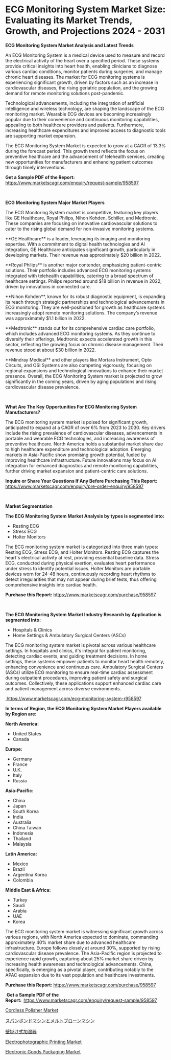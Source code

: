 <p><h1>ECG Monitoring System Market Size: Evaluating its Market Trends, Growth, and Projections 2024 - 2031</h1></p><p><strong>ECG Monitoring System Market Analysis and Latest Trends</strong></p>
<p><p>An ECG Monitoring System is a medical device used to measure and record the electrical activity of the heart over a specified period. These systems provide critical insights into heart health, enabling clinicians to diagnose various cardiac conditions, monitor patients during surgeries, and manage chronic heart diseases. The market for ECG monitoring systems is experiencing significant growth, driven by factors such as an increase in cardiovascular diseases, the rising geriatric population, and the growing demand for remote monitoring solutions post-pandemic.</p><p>Technological advancements, including the integration of artificial intelligence and wireless technology, are shaping the landscape of the ECG monitoring market. Wearable ECG devices are becoming increasingly popular due to their convenience and continuous monitoring capabilities, appealing to both healthcare providers and patients. Furthermore, increasing healthcare expenditures and improved access to diagnostic tools are supporting market expansion.</p><p>The ECG Monitoring System Market is expected to grow at a CAGR of 13.3% during the forecast period. This growth trend reflects the focus on preventive healthcare and the advancement of telehealth services, creating new opportunities for manufacturers and enhancing patient outcomes through timely interventions.</p></p>
<p><strong>Get a Sample PDF of the Report:&nbsp;</strong> <a href="https://www.marketscagr.com/enquiry/request-sample/958597">https://www.marketscagr.com/enquiry/request-sample/958597</a></p>
<p>&nbsp;</p>
<p><strong>ECG Monitoring System Major Market Players</strong></p>
<p><p>The ECG Monitoring System market is competitive, featuring key players like GE Healthcare, Royal Philips, Nihon Kohden, Schiller, and Medtronic. These companies are focusing on innovative cardiovascular solutions to cater to the rising global demand for non-invasive monitoring systems.</p><p>**GE Healthcare** is a leader, leveraging its imaging and monitoring expertise. With a commitment to digital health technologies and AI integration, GE Healthcare anticipates significant growth, particularly in developing markets. Their revenue was approximately $20 billion in 2022.</p><p>**Royal Philips** is another major contender, emphasizing patient-centric solutions. Their portfolio includes advanced ECG monitoring systems integrated with telehealth capabilities, catering to a broad spectrum of healthcare settings. Philips reported around $18 billion in revenue in 2022, driven by innovations in connected care.</p><p>**Nihon Kohden**, known for its robust diagnostic equipment, is expanding its reach through strategic partnerships and technological advancements in ECG monitoring. They are well-positioned for growth as healthcare systems increasingly adopt remote monitoring solutions. The company’s revenue was approximately $1.1 billion in 2022.</p><p>**Medtronic** stands out for its comprehensive cardiac care portfolio, which includes advanced ECG monitoring systems. As they continue to diversify their offerings, Medtronic expects accelerated growth in this sector, reflecting the growing focus on chronic disease management. Their revenue stood at about $30 billion in 2022.</p><p>**Mindray Medical** and other players like Mortara Instrument, Opto Circuits, and OSI Systems are also competing vigorously, focusing on regional expansions and technological innovations to enhance their market presence. Overall, the ECG Monitoring System market is projected to grow significantly in the coming years, driven by aging populations and rising cardiovascular disease prevalence.</p></p>
<p>&nbsp;</p>
<p><strong>What Are The Key Opportunities For ECG Monitoring System Manufacturers?</strong></p>
<p><p>The ECG monitoring system market is poised for significant growth, anticipated to expand at a CAGR of over 6% from 2023 to 2030. Key drivers include the rising prevalence of cardiovascular diseases, advancements in portable and wearable ECG technologies, and increasing awareness of preventive healthcare. North America holds a substantial market share due to high healthcare expenditure and technological adoption. Emerging markets in Asia-Pacific show promising growth potential, fueled by improving healthcare infrastructure. Future innovations may focus on AI integration for enhanced diagnostics and remote monitoring capabilities, further driving market expansion and patient-centric care solutions.</p></p>
<p><strong>Inquire or Share Your Questions If Any Before Purchasing This Report:</strong> <a href="https://www.marketscagr.com/enquiry/pre-order-enquiry/958597">https://www.marketscagr.com/enquiry/pre-order-enquiry/958597</a></p>
<p>&nbsp;</p>
<p><strong>Market Segmentation</strong></p>
<p><strong>The ECG Monitoring System Market Analysis by types is segmented into:</strong></p>
<p><ul><li>Resting ECG</li><li>Stress ECG</li><li>Holter Monitors</li></ul></p>
<p><p>The ECG monitoring system market is categorized into three main types: Resting ECG, Stress ECG, and Holter Monitors. Resting ECG captures the heart's electrical activity at rest, providing essential baseline data. Stress ECG, conducted during physical exertion, evaluates heart performance under stress to identify potential issues. Holter Monitors are portable devices worn for 24-48 hours, continuously recording heart rhythms to detect irregularities that may not appear during brief tests, thus offering comprehensive insights into cardiac health.</p></p>
<p><strong>Purchase this Report:&nbsp;</strong><a href="https://www.marketscagr.com/purchase/958597">https://www.marketscagr.com/purchase/958597</a></p>
<p>&nbsp;</p>
<p><strong>The ECG Monitoring System Market Industry Research by Application is segmented into:</strong></p>
<p><ul><li>Hospitals & Clinics</li><li>Home Settings & Ambulatory Surgical Centers (ASCs)</li></ul></p>
<p><p>The ECG monitoring system market is pivotal across various healthcare settings. In hospitals and clinics, it's integral for patient monitoring, detecting cardiac events, and guiding treatment decisions. In home settings, these systems empower patients to monitor heart health remotely, enhancing convenience and continuous care. Ambulatory Surgical Centers (ASCs) utilize ECG monitoring to ensure real-time cardiac assessment during outpatient procedures, improving patient safety and surgical outcomes. Collectively, these applications support enhanced cardiac care and patient management across diverse environments.</p></p>
<p><a href="https://www.marketscagr.com/ecg-monitoring-system-r958597">&nbsp;https://www.marketscagr.com/ecg-monitoring-system-r958597</a></p>
<p><strong>In terms of Region, the ECG Monitoring System Market Players available by Region are:</strong></p>
<p>
    <p> <strong> North America: </strong>
        <ul>
            <li>United States</li>
            <li>Canada</li>
        </ul>
        </p> 
    <p> <strong> Europe: </strong>
        <ul>
            <li>Germany</li>
            <li>France</li>
            <li>U.K.</li>
            <li>Italy</li>
            <li>Russia</li>
        </ul>
        </p> 
    <p> <strong> Asia-Pacific: </strong>
        <ul>
            <li>China</li>
            <li>Japan</li>
            <li>South Korea</li>
            <li>India</li>
            <li>Australia</li>
            <li>China Taiwan</li>
            <li>Indonesia</li>
            <li>Thailand</li>
            <li>Malaysia</li>
        </ul>
        </p> 
    <p> <strong> Latin America: </strong>
        <ul>
            <li>Mexico</li>
            <li>Brazil</li>
            <li>Argentina Korea</li>
            <li>Colombia</li>
        </ul>
        </p> 
    <p> <strong> Middle East & Africa: </strong>
        <ul>
            <li>Turkey</li>
            <li>Saudi</li>
            <li>Arabia</li>
            <li>UAE</li>
            <li>Korea</li>
        </ul>
    </p>
    </p>
<p><p>The ECG monitoring system market is witnessing significant growth across various regions, with North America expected to dominate, commanding approximately 40% market share due to advanced healthcare infrastructure. Europe follows closely at around 30%, supported by rising cardiovascular disease prevalence. The Asia-Pacific region is projected to experience rapid growth, capturing about 25% market share driven by increasing health awareness and technological advancements. China, specifically, is emerging as a pivotal player, contributing notably to the APAC expansion due to its vast population and healthcare investments.</p></p>
<p><strong>Purchase this Report: </strong><a href="https://www.marketscagr.com/purchase/958597">https://www.marketscagr.com/purchase/958597</a></p>
<p>&nbsp;<strong>Get a Sample PDF of the Report:&nbsp;&nbsp;</strong><a href="https://www.marketscagr.com/enquiry/request-sample/958597">https://www.marketscagr.com/enquiry/request-sample/958597</a></p>
<p><strong></strong></p>
<p><p><a href="https://www.linkedin.com/pulse/global-cordless-polisher-market-share-growth-opportunities-k5rwe?trackingId=83K2%2B7RPQEioCz1MmsnjFA%3D%3D">Cordless Polisher Market</a></p><p><a href="https://medium.com/@ridleydamion/spunbonded-machines-and-meltblown-machines-market-%E3%81%AF-%E3%82%B3%E3%82%B9%E3%83%88%E7%AE%A1%E7%90%86%E3%81%A8%E5%8A%B9%E7%8E%87%E5%90%91%E4%B8%8A%E3%82%92%E5%84%AA%E5%85%88%E3%81%97%E3%81%BE%E3%81%99-281fa885a62b">スパンボンドマシンとメルトブローンマシン</a></p><p><a href="https://medium.com/@ridleydamion/%E5%A3%81%E6%8E%9B%E3%81%91%E5%8A%A0%E6%B9%BF%E5%99%A8%E5%B8%82%E5%A0%B4%E3%81%AE%E5%B1%95%E6%9C%9B%E3%81%A8%E5%B8%82%E5%A0%B4%E3%82%B7%E3%82%A7%E3%82%A2%E5%88%86%E6%9E%90-%E6%88%90%E9%95%B7%E3%83%88%E3%83%AC%E3%83%B3%E3%83%89%E3%81%8A%E3%82%88%E3%81%B3%E5%B8%82%E5%A0%B4%E4%BA%88%E6%B8%AC-2024-2031-eccdb259e3ca">壁掛け式加湿器</a></p><p><a href="https://medium.com/@tracey.skinner9085/this-report-aims-to-deliver-an-in-depth-analysis-of-the-global-electrophotographic-printing-market-83e464dc3ac4">Electrophotographic Printing Market</a></p><p><a href="https://issuu.com/reportprime-2/docs/electronic-goods-packaging-market-s_8a0324b808453b">Electronic Goods Packaging Market</a></p></p>